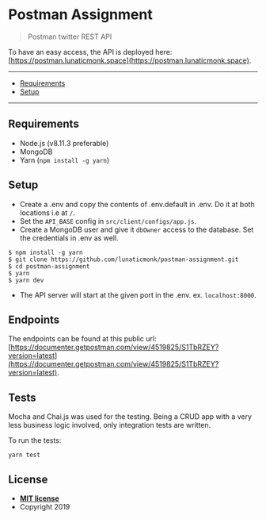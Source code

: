 # Postman Assignment

> Postman twitter REST API

To have an easy access, the API is deployed here: [https://postman.lunaticmonk.space](https://postman.lunaticmonk.space).

<!-- [![Video](https://img.youtube.com/vi/Rf6KgfpUHfg/0.jpg)](https://youtu.be/Rf6KgfpUHfg) -->

<!-- [Video](https://youtu.be/Rf6KgfpUHfg) -->

---

- [Requirements](#requirements)
- [Setup](#setup)

---

## Requirements

- Node.js (v8.11.3 preferable)
- MongoDB
- Yarn (`npm install -g yarn`)

## Setup

- Create a .env and copy the contents of .env.default in .env. Do it at both locations i.e at `/`.
- Set the `API_BASE` config in `src/client/configs/app.js`.
- Create a MongoDB user and give it `dbOwner` access to the database. Set the credentials in .env as well.

```shell
$ npm install -g yarn
$ git clone https://github.com/lunaticmonk/postman-assignment.git
$ cd postman-assignment
$ yarn
$ yarn dev
```

- The API server will start at the given port in the .env. ex. `localhost:8000`.

## Endpoints

The endpoints can be found at this public url: [https://documenter.getpostman.com/view/4519825/S1TbRZEY?version=latest](https://documenter.getpostman.com/view/4519825/S1TbRZEY?version=latest).

## Tests

Mocha and Chai.js was used for the testing. Being a CRUD app with a very less business logic involved, only integration tests are written.

To run the tests:

`yarn test`

## License

- **[MIT license](http://opensource.org/licenses/mit-license.php)**
- Copyright 2019
